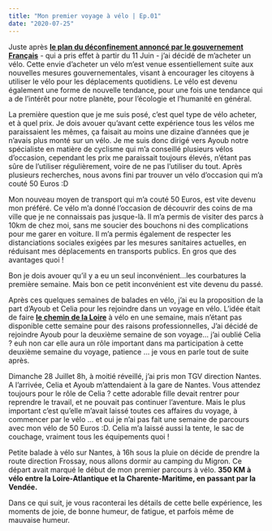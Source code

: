 ```yaml
---
title: "Mon premier voyage à vélo | Ep.01"
date: "2020-07-25"
---
```


Juste après <a href="https://www.gouvernement.fr/info-coronavirus/les-actions-du-gouvernement" target="_blank">**le plan du déconfinement annoncé par le gouvernement Français**</a> - qui a pris effet à partir du 11 Juin - j’ai décidé de m’acheter un vélo. Cette envie d’acheter un vélo m’est venue essentiellement suite aux nouvelles mesures gouvernementales, visant à encourager les citoyens à utiliser le vélo pour les déplacements quotidiens. Le vélo est devenu également une forme de nouvelle tendance, pour une fois une tendance qui a de l’intérêt pour notre planète, pour l’écologie et l’humanité en général.   

La première question que je me suis posé, c’est quel type de vélo acheter, et à quel prix. Je dois avouer qu’avant cette expérience tous les vélos me paraissaient les mêmes, ça faisait au moins une dizaine d’années que je n’avais plus monté sur un vélo. Je me suis donc dirigé vers Ayoub notre spécialiste en matière de cyclisme qui m’a conseillé plusieurs vélos d’occasion, cependant les prix me paraissait toujours élevés, n’étant pas sûre de l’utiliser régulièrement, voire de ne pas l’utiliser du tout. Après plusieurs recherches, nous avons fini par trouver un vélo d’occasion qui m’a couté 50 Euros :D  

Mon nouveau moyen de transport qui m’a couté 50 Euros, est vite devenu mon préféré. Ce vélo m’a donné l’occasion de découvrir des coins de ma ville que je ne connaissais pas jusque-là. Il m’a permis de visiter des parcs à 10km de chez moi, sans me soucier des bouchons ni des complications pour me garer en voiture. Il m’a permis également de respecter les distanciations sociales exigées par les mesures sanitaires actuelles, en réduisant mes déplacements en transports publics. En gros que des avantages quoi !

Bon je dois avouer qu’il y a eu un seul inconvénient…les courbatures la première semaine. Mais bon ce petit inconvénient est vite devenu du passé.    

Après ces quelques semaines de balades en vélo, j’ai eu la proposition de la part d’Ayoub et Celia pour les rejoindre dans un voyage en vélo. L’idée était de faire <a href="https://www.loireavelo.fr/" target="_blank">**le chemin de la Loire**</a> à vélo en une semaine, mais n’étant pas disponible cette semaine pour des raisons professionnelles, J’ai décidé de rejoindre Ayoub pour la deuxième semaine de son voyage… j’ai oublié Celia ? euh non car elle aura un rôle important dans ma participation à cette deuxième semaine du voyage, patience … je vous en parle tout de suite après.   

Dimanche 28 Juillet 8h, à moitié réveillé, j’ai pris mon TGV direction Nantes. A l’arrivée, Celia et Ayoub m’attendaient à la gare de Nantes. Vous attendez toujours pour le rôle de Celia ? cette adorable fille devait rentrer pour reprendre le travail, et ne pouvait pas continuer l’aventure. Mais le plus important c’est qu’elle m’avait laissé toutes ces affaires du voyage, à commencer par le vélo … et oui je n’ai pas fait une semaine de parcours avec mon vélo de 50 Euros :D. Celia m’a laissé aussi la tente, le sac de couchage, vraiment tous les équipements quoi !  

<!-- <img src="markdownmonstericon.png"
     alt="Markdown Monster icon"
     style="float: left; margin-right: 10px;" />
![Drag Racing](https://res.cloudinary.com/dbpb1uvmv/image/upload/v1595704432/samples/c1mblog/IMG_0883_rnu3av.jpg) -->

Petite balade à vélo sur Nantes, à 16h sous la pluie on décide de prendre la route direction Frossay, nous allons dormir au camping du Migron. Ce départ avait marqué le début de mon premier parcours à vélo. **350 KM à vélo entre la Loire-Atlantique et la Charente-Maritime, en passant par la Vendée.**    

Dans ce qui suit, je vous raconterai les détails de cette belle expérience, les moments de joie, de bonne humeur, de fatigue, et parfois même de mauvaise humeur.  


